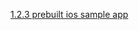 [1.2.3 prebuilt ios sample app](/appium/01_ruby_appium_native_ios_automation/02_appium_ruby_console/03_prebuilt_ios_sample_app.md)